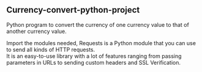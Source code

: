 ## Currency-convert-python-project

Python program to convert the currency of one currency value to that of another currency value.

Import the modules needed, Requests is a Python module that you can use to send all kinds of HTTP requests.  
It is an easy-to-use library with a lot of features ranging from passing parameters in URLs to sending custom headers and SSL Verification.  
